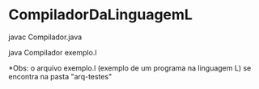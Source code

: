 # CompiladorDaLinguagemL

javac Compilador.java

java Compilador exemplo.l

*Obs: o arquivo exemplo.l (exemplo de um programa na linguagem L)
se encontra na pasta "arq-testes"
